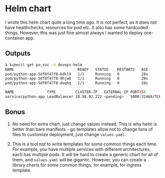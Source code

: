 # Helm chart

I wrote this helm chart quite a long time ago. It is not perfect,
as it does not have healthchecks, resources for pod etc. It also has
some hardcoded things. However, this was just fine almost always I
wanted to deploy one-container app.

## Outputs

```sh
$ kubectl get po,svc -n devops-helm
NAME                             READY   STATUS    RESTARTS   AGE
pod/python-app-5df8f47f8-6dkl9   1/1     Running   0          28s
pod/python-app-5df8f47f8-9hjw8   1/1     Running   0          28s
pod/python-app-5df8f47f8-dvqhq   1/1     Running   0          28s

NAME               TYPE         CLUSTER-IP   EXTERNAL-IP PORT(S)          AGE
service/python-app LoadBalancer 10.98.92.222 <pending>   5000:31468/TCP   28s
```

## Bonus

1. No need for extra chart, just change values instead. This is why helm
    is better than bare manifests - go templates allow not to change
    tons of files to customize deployment, just change `values.yaml`.

1. This is a tool not to write templates for some common things each time.
    For example, you have multiple services with different architectures,
    each has multiple pods. It will be hard to create a generic chart for
    all of them, and `values.yaml` will be gigantic. However, you can create
    a library charts for some common things, for example, for ingress template.
